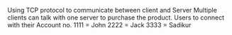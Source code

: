 Using TCP protocol to communicate between client and Server
Multiple clients can talk with one server to purchase the product. 
Users to connect with their Account no.
1111 = John
2222 = Jack
3333 = Sadikur


